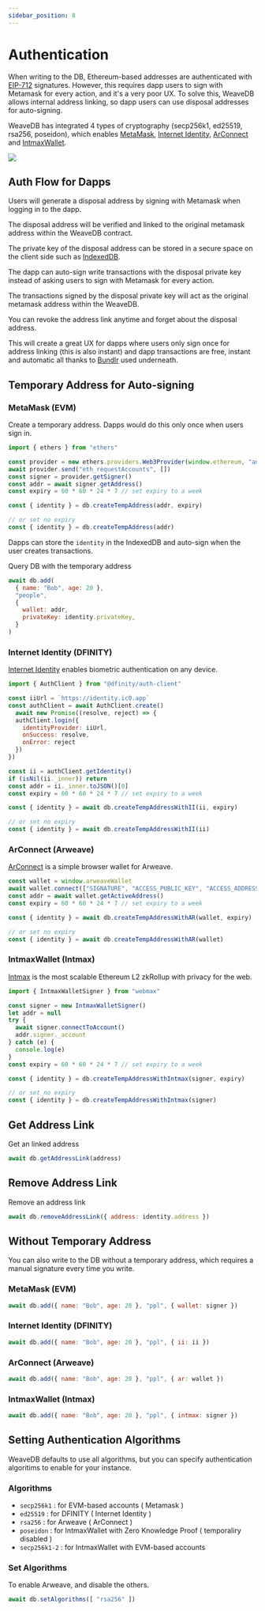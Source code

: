 ```yaml
---
sidebar_position: 8
---
```

# Authentication

When writing to the DB, Ethereum-based addresses are authenticated with [EIP-712](https://eips.ethereum.org/EIPS/eip-712) signatures. However, this requires dapp users to sign with Metamask for every action, and it's a very poor UX. To solve this, WeaveDB allows internal address linking, so dapp users can use disposal addresses for auto-signing.

WeaveDB has integrated 4 types of cryptography (secp256k1, ed25519, rsa256, poseidon), which enables [MetaMask](https://metamask.io/), [Internet Identity](https://identity.ic0.app/), [ArConnect](https://www.arconnect.io/) and [IntmaxWallet](https://www.intmaxwallet.io).

![](/img/wallets.png)

## Auth Flow for Dapps

Users will generate a disposal address by signing with Metamask when logging in to the dapp.

The disposal address will be verified and linked to the original metamask address within the WeaveDB contract.

The private key of the disposal address can be stored in a secure space on the client side such as [IndexedDB](https://developer.mozilla.org/en-US/docs/Web/API/IndexedDB_API).

The dapp can auto-sign write transactions with the disposal private key instead of asking users to sign with Metamask for every action.

The transactions signed by the disposal private key will act as the original metamask address within the WeaveDB.

You can revoke the address link anytime and forget about the disposal address.

This will create a great UX for dapps where users only sign once for address linking (this is also instant) and dapp transactions are free, instant and automatic all thanks to [Bundlr](https://bundlr.network/) used underneath.

## Temporary Address for Auto-signing

### MetaMask (EVM)

Create a temporary address. Dapps would do this only once when users sign in.

```js
import { ethers } from "ethers"

const provider = new ethers.providers.Web3Provider(window.ethereum, "any")
await provider.send("eth_requestAccounts", [])
const signer = provider.getSigner()
const addr = await signer.getAddress()
const expiry = 60 * 60 * 24 * 7 // set expiry to a week

const { identity } = db.createTempAddress(addr, expiry)

// or set no expiry
const { identity } = db.createTempAddress(addr)
```

Dapps can store the `identity` in the IndexedDB and auto-sign when the user creates transactions.

Query DB with the temporary address

```js
await db.add(
  { name: "Bob", age: 20 },
  "people",
  {
    wallet: addr,
    privateKey: identity.privateKey,
  }
)
```

### Internet Identity (DFINITY)

[Internet Identity](https://identity.ic0.app/) enables biometric authentication on any device.

```js
import { AuthClient } from "@dfinity/auth-client"

const iiUrl = `https://identity.ic0.app`
const authClient = await AuthClient.create()
  await new Promise((resolve, reject) => {
  authClient.login({
    identityProvider: iiUrl,
	onSuccess: resolve,
	onError: reject
  })
})

const ii = authClient.getIdentity()
if (isNil(ii._inner)) return
const addr = ii._inner.toJSON()[0]
const expiry = 60 * 60 * 24 * 7 // set expiry to a week

const { identity } = await db.createTempAddressWithII(ii, expiry)

// or set no expiry
const { identity } = await db.createTempAddressWithII(ii)
```

### ArConnect (Arweave)

[ArConnect](https://arconnect.io) is a simple browser wallet for Arweave.

```js
const wallet = window.arweaveWallet
await wallet.connect(["SIGNATURE", "ACCESS_PUBLIC_KEY", "ACCESS_ADDRESS"])
const addr = await wallet.getActiveAddress()
const expiry = 60 * 60 * 24 * 7 // set expiry to a week

const { identity } = await db.createTempAddressWithAR(wallet, expiry)

// or set no expiry
const { identity } = await db.createTempAddressWithAR(wallet)
```

### IntmaxWallet (Intmax)

[Intmax](https://intmax.io) is the most scalable Ethereum L2 zkRollup with privacy for the web.

```js
import { IntmaxWalletSigner } from "webmax"

const signer = new IntmaxWalletSigner()
let addr = null
try {
  await signer.connectToAccount()
  addr.signer._account
} catch (e) {
  console.log(e)
}
const expiry = 60 * 60 * 24 * 7 // set expiry to a week

const { identity } = db.createTempAddressWithIntmax(signer, expiry)

// or set no expiry
const { identity } = db.createTempAddressWithIntmax(signer)
```

## Get Address Link

Get an linked address

```js
await db.getAddressLink(address)
```

## Remove Address Link

Remove an address link

```js
await db.removeAddressLink({ address: identity.address })
```

## Without Temporary Address

You can also write to the DB without a temporary address, which requires a manual signature every time you write.

### MetaMask (EVM)

```js
await db.add({ name: "Bob", age: 20 }, "ppl", { wallet: signer })
```

### Internet Identity (DFINITY)

```js
await db.add({ name: "Bob", age: 20 }, "ppl", { ii: ii })
```

### ArConnect (Arweave)

```js
await db.add({ name: "Bob", age: 20 }, "ppl", { ar: wallet })
```

### IntmaxWallet (Intmax)

```js
await db.add({ name: "Bob", age: 20 }, "ppl", { intmax: signer })
```
## Setting Authentication Algorithms

WeaveDB defaults to use all algorithms, but you can specify authentication algoritims to enable for your instance.

### Algorithms

- `secp256k1` : for EVM-based accounts ( Metamask )
- `ed25519` : for DFINITY ( Internet Identity )
- `rsa256` : for Arweave ( ArConnect )
- `poseidon` : for IntmaxWallet with Zero Knowledge Proof ( temporaliry disabled )
- `secp256k1-2` : for IntmaxWallet with EVM-based accounts

### Set Algorithms

To enable Arweave, and disable the others.

```javascript
await db.setAlgorithms([ "rsa256" ])
```
